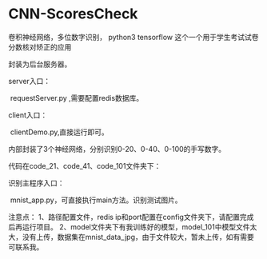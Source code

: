 # CNN-ScoresCheck
卷积神经网络，多位数字识别，
python3 tensorflow
这个一个用于学生考试试卷分数核对矫正的应用

封装为后台服务器。

server入口：

​					requestServer.py ,需要配置redis数据库。

client入口：

​					clientDemo.py,直接运行即可。

内部封装了3个神经网络，分别识别0-20、0-40、0-100的手写数字。

代码在code_21、code_41、code_101文件夹下：

识别主程序入口：

​					mnist_app.py，可直接执行main方法。识别测试图片。





注意点：
	1、路径配置文件，redis ip和port配置在config文件夹下，请配置完成后再运行项目。
	2、model文件夹下有我训练好的模型，model_101中模型文件太大，没有上传，数据集在mnist_data_jpg，由于文件较大，暂未上传，如有需要可联系我。
